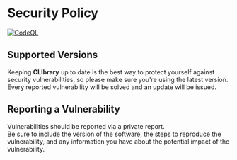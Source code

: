 # Security Policy

[![CodeQL](https://github.com/diantonioandrea/CLIbrary/actions/workflows/github-code-scanning/codeql/badge.svg)](https://github.com/diantonioandrea/CLIbrary/actions/workflows/github-code-scanning/codeql)

## Supported Versions

Keeping **CLIbrary** up to date is the best way to protect yourself against security vulnerabilities, so please make sure you're using the latest version.  
Every reported vulnerability will be solved and an update will be issued.

## Reporting a Vulnerability

Vulnerabilities should be reported via a private report.  
Be sure to include the version of the software, the steps to reproduce the vulnerability, and any information you have about the potential impact of the vulnerability.
